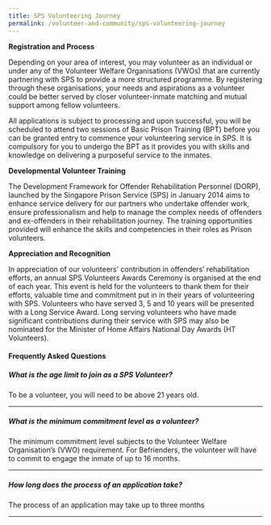```yaml
---
title: SPS Volunteering Journey
permalink: /volunteer-and-community/sps-volunteering-journey
---
```

**Registration and Process**

Depending on your area of interest, you may volunteer as an individual or under any of the Volunteer Welfare Organisations (VWOs) that are currently partnering with SPS to provide a more structured programme. By registering through these organisations, your needs and aspirations as a volunteer could be better served by closer volunteer-inmate matching and mutual support among fellow volunteers.

All applications is subject to processing and upon successful, you will be scheduled to attend two sessions of Basic Prison Training (BPT) before you can be granted entry to commence your volunteering service in SPS. It is compulsory for you to undergo the BPT as it provides you with skills and knowledge on delivering a purposeful service to the inmates.

**Developmental Volunteer Training**

The Development Framework for Offender Rehabilitation Personnel (DORP), launched by the Singapore Prison Service (SPS) in January 2014 aims to enhance service delivery for our partners who undertake offender work, ensure professionalism and help to manage the complex needs of offenders and ex-offenders in their rehabilitation journey. The training opportunities provided will enhance the skills and competencies in their roles as Prison volunteers.

**Appreciation and Recognition**

In appreciation of our volunteers’ contribution in offenders’ rehabilitation efforts, an annual SPS Volunteers Awards Ceremony is organised at the end of each year. This event is held for the volunteers to thank them for their efforts, valuable time and commitment put in in their years of volunteering with SPS. Volunteers who have served 3, 5 and 10 years will be presented with a Long Service Award. Long serving volunteers who have made significant contributions during their service with SPS may also be nominated for the Minister of Home Affairs National Day Awards (HT Volunteers).

#### Frequently Asked Questions

<h5>What is the age limit to join as a SPS Volunteer?</h5>
<p>To be a volunteer, you will need to be above 21 years old.</p>
<hr>
<h5>What is the minimum commitment level as a volunteer?</h5>
<p>The minimum commitment level subjects to the Volunteer Welfare Organisation’s (VWO) requirement. For Befrienders, the volunteer will have to commit to engage the inmate of up to 16 months.</p>
<hr>
<h5>How long does the process of an application take?</h5>
<p>The process of an application may take up to three months</p>
<hr>